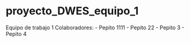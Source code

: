 # proyecto_DWES_equipo_1

Equipo de trabajo 1
Colaboradores:
    - Pepito 1111
    - Pepito 22
    - Pepito 3
    - Pepito 4
